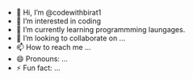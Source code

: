 - 👋 Hi, I’m @codewithbirat1
- 👀 I’m interested in coding
- 🌱 I’m currently learning programmming laungages.
- 💞️ I’m looking to collaborate on ...
- 📫 How to reach me ...
- 😄 Pronouns: ...
- ⚡ Fun fact: ...

<!---
codewithbirat1/codewithbirat1 is a ✨ special ✨ repository because its `README.md` (this file) appears on your GitHub profile.
You can click the Preview link to take a look at your changes.
--->
